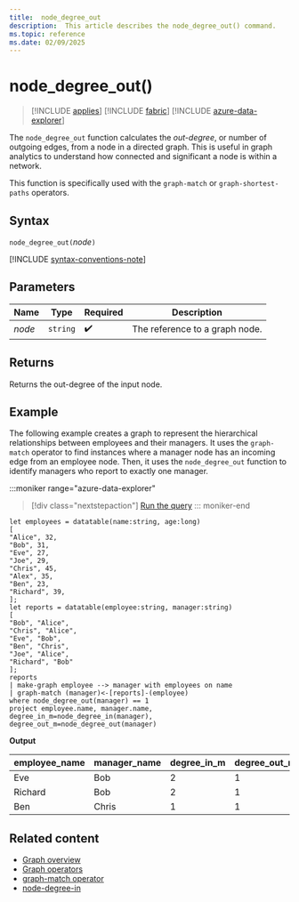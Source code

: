```yaml
---
title:  node_degree_out
description:  This article describes the node_degree_out() command.
ms.topic: reference
ms.date: 02/09/2025
---
```


# node_degree_out()

> [!INCLUDE [applies](../includes/applies-to-version/applies.md)] [!INCLUDE [fabric](../includes/applies-to-version/fabric.md)] [!INCLUDE [azure-data-explorer](../includes/applies-to-version/azure-data-explorer.md)]

The `node_degree_out` function calculates the *out-degree*, or number of outgoing edges, from  a node in a directed graph. This is useful in graph analytics to understand how connected and significant a node is within a network.

This function is specifically used with the `graph-match` or `graph-shortest-paths` operators.

## Syntax

`node_degree_out(`*node*`)`

[!INCLUDE [syntax-conventions-note](../includes/syntax-conventions-note.md)]

## Parameters

| Name | Type | Required | Description |
|---|---|---|---|
|*node*|`string`| :heavy_check_mark: |The reference to a graph node.|

## Returns

Returns the out-degree of the input node.

## Example

The following example creates a graph to represent the hierarchical relationships between employees and their managers. It uses the `graph-match` operator to find instances where a manager node has an incoming edge from an employee node. Then, it uses the `node_degree_out` function to identify managers who report to exactly one manager.

:::moniker range="azure-data-explorer"
> [!div class="nextstepaction"]
<a href="https://dataexplorer.azure.com/clusters/help/databases/Samples?query=H4sIAAAAAAAAA12RQUvEMBCF7%2FkVoactNMLuKuJqBVe8ePS6LCXbDk00TUoaXQV%2FvJM2SbuSy5v0vZmvEwWOQtcr8wMw0JI23OE5KVhp3sFucFbqtqC8hZ0yus3JgWRPStaQFXS7KUi2Nycv1yhfvvzt5hblqxnlHcpnYeWAxfVN4aPw7e1e70F7zxblm6wFt43%2FgpHjPVGIZaE31l1CRdQE1nGNbDbUI95EFClngPlmAp2MkSPaIvvsnuHGhMcLaOQX538Aay3vRVojZewxctGzdGKxYKOp3ysGxwzruKsFXQV3%2FsAOofWRpX%2FNyVmABapNA1UDrQWozKdLIVqWdE16a96hnh%2Fzys9J%2BwlVSEtddeWyndSpWzLhiH%2Bu5dA%2FyE4T3zgCAAA%3D" target="_blank">Run the query</a>
::: moniker-end

```kusto
let employees = datatable(name:string, age:long)
[
"Alice", 32,
"Bob", 31,
"Eve", 27,
"Joe", 29,
"Chris", 45,
"Alex", 35,
"Ben", 23,
"Richard", 39,
];
let reports = datatable(employee:string, manager:string)
[
"Bob", "Alice",
"Chris", "Alice",
"Eve", "Bob",
"Ben", "Chris",
"Joe", "Alice",
"Richard", "Bob"
];
reports
| make-graph employee --> manager with employees on name
| graph-match (manager)<-[reports]-(employee)
where node_degree_out(manager) == 1
project employee.name, manager.name, degree_in_m=node_degree_in(manager), degree_out_m=node_degree_out(manager)
```

**Output**

| employee_name | manager_name | degree_in_m | degree_out_m |
|--|--|--|--|
| Eve | Bob | 2 | 1 |
| Richard | Bob | 2 | 1 |
| Ben | Chris | 1 | 1 |

## Related content

* [Graph overview](graph-overview.md)
* [Graph operators](graph-operators.md)
* [graph-match operator](graph-match-operator.md)
* [node-degree-in](node_degree_in.md)
